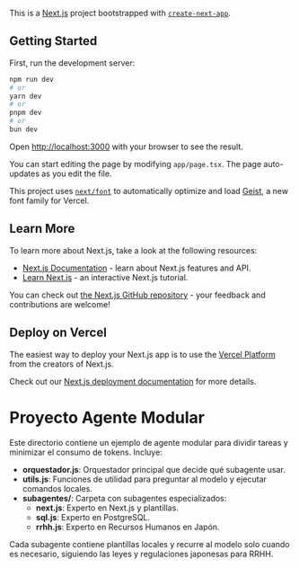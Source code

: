 This is a [Next.js](https://nextjs.org) project bootstrapped with [`create-next-app`](https://nextjs.org/docs/app/api-reference/cli/create-next-app).

## Getting Started

First, run the development server:

```bash
npm run dev
# or
yarn dev
# or
pnpm dev
# or
bun dev
```

Open [http://localhost:3000](http://localhost:3000) with your browser to see the result.

You can start editing the page by modifying `app/page.tsx`. The page auto-updates as you edit the file.

This project uses [`next/font`](https://nextjs.org/docs/app/building-your-application/optimizing/fonts) to automatically optimize and load [Geist](https://vercel.com/font), a new font family for Vercel.

## Learn More

To learn more about Next.js, take a look at the following resources:

- [Next.js Documentation](https://nextjs.org/docs) - learn about Next.js features and API.
- [Learn Next.js](https://nextjs.org/learn) - an interactive Next.js tutorial.

You can check out [the Next.js GitHub repository](https://github.com/vercel/next.js) - your feedback and contributions are welcome!

## Deploy on Vercel

The easiest way to deploy your Next.js app is to use the [Vercel Platform](https://vercel.com/new?utm_medium=default-template&filter=next.js&utm_source=create-next-app&utm_campaign=create-next-app-readme) from the creators of Next.js.

Check out our [Next.js deployment documentation](https://nextjs.org/docs/app/building-your-application/deploying) for more details.
# Proyecto Agente Modular

Este directorio contiene un ejemplo de agente modular para dividir tareas y minimizar el consumo de tokens. Incluye:

- **orquestador.js**: Orquestador principal que decide qué subagente usar.
- **utils.js**: Funciones de utilidad para preguntar al modelo y ejecutar comandos locales.
- **subagentes/**: Carpeta con subagentes especializados:
  - **next.js**: Experto en Next.js y plantillas.
  - **sql.js**: Experto en PostgreSQL.
  - **rrhh.js**: Experto en Recursos Humanos en Japón.

Cada subagente contiene plantillas locales y recurre al modelo solo cuando es necesario, siguiendo las leyes y regulaciones japonesas para RRHH.